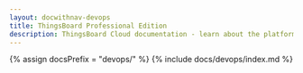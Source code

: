 ```yaml
---
layout: docwithnav-devops
title: ThingsBoard Professional Edition
description: ThingsBoard Cloud documentation - learn about the platform and get your IoT projects running on ThingsBoard
---
```


{% assign docsPrefix = "devops/" %}
{% include docs/devops/index.md %}
